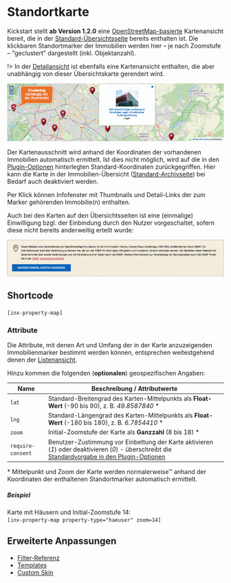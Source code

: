 # Standortkarte

Kickstart stellt **ab Version 1.2.0** eine [OpenStreetMap-basierte](https://www.openstreetmap.org/) Kartenansicht bereit, die in der [Standard-Übersichtsseite](/beitragsarten-taxonomien#immobilien-beiträge) bereits enthalten ist. Die klickbaren Standortmarker der Immobilien werden hier – je nach Zoomstufe – "geclustert" dargestellt (inkl. Objektanzahl).

!> In der [Detailansicht](detailansicht) ist ebenfalls eine Kartenansicht enthalten, die aber unabhängig von dieser Übersichtskarte gerendert wird.

![Übersichtskarte mit Immobilien-Standortmarkern](../assets/scst-property-map-1.png)

Der Kartenausschnitt wird anhand der Koordinaten der vorhandenen Immobilien automatisch ermittelt. Ist dies nicht möglich, wird auf die in den [Plugin-Optionen](/schnellstart/einrichtung#karten-in-immobilien-listenseiten) hinterlegten Standard-Koordinaten zurückgegriffen. Hier kann die Karte in der Immobilien-Übersicht ([Standard-Archivseite](/beitragsarten-taxonomien#immobilien-beiträge)) bei Bedarf auch deaktiviert werden.

Per Klick können Infofenster mit Thumbnails und Detail-Links der zum Marker gehörenden Immobilie(n) enthalten.

Auch bei den Karten auf den Übersichtsseiten ist eine (einmalige) Einwilligung bzgl. der Einbindung durch den Nutzer vorgeschaltet, sofern diese nicht bereits anderweitig erteilt wurde:

![Nutzer-Einwilligung](../assets/scst-property-map-consent.png)

## Shortcode

`[inx-property-map]`

### Attribute

Die Attribute, mit denen Art und Umfang der in der Karte anzuzeigenden Immobilienmarker bestimmt werden können, entsprechen weitestgehend denen der [Listenansicht](liste).

Hinzu kommen die folgenden (**optionalen**) geospezifischen Angaben:

| Name | Beschreibung / Attributwerte |
| ---- | ----------------------------- |
| `lat` | Standard-Breitengrad des Karten-Mittelpunkts als **Float-Wert** (-90 bis 90), z. B. *49.8587840* \* |
| `lng` | Standard-Längengrad des Karten-Mittelpunkts als **Float-Wert** (-180 bis 180), z. B. *6.7854410* \* |
| `zoom` | Initial-Zoomstufe der Karte als **Ganzzahl** (8 bis 18) \* |
| `require-consent` | Benutzer-Zustimmung vor Einbettung der Karte aktivieren (*1*) oder deaktivieren (*0*) - überschreibt die [Standardvorgabe in den Plugin-Optionen](/schnellstart/einrichtung#benutzereinwilligung) |

\* Mittelpunkt und Zoom der Karte werden normalerweise™ anhand der Koordinaten der enthaltenen Standortmarker automatisch ermittelt.

##### Beispiel

Karte mit Häusern und Initial-Zoomstufe 14:\
`[inx-property-map property-type="haeuser" zoom=14]`

## Erweiterte Anpassungen

- [Filter-Referenz](/anpassung-erweiterung/filters-actions#standortkarten)
- [Templates](/anpassung-erweiterung/skins#partiell)
- [Custom Skin](/anpassung-erweiterung/standard-skin#archiv-amp-listenansicht)

